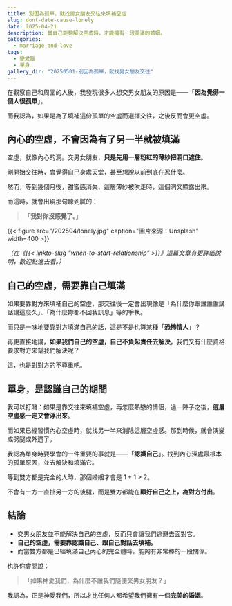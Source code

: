```yaml
---
title: 別因為孤單，就找男女朋友交往來填補空虛
slug: dont-date-cause-lonely
date: 2025-04-21
description: 當自己能夠解決空虛時，才能擁有一段美滿的婚姻。
categories:
  - marriage-and-love
tags:
  - 戀愛腦
  - 單身
gallery_dir: "20250501-別因為孤單，就找男女朋友交往"
---
```


在觀察自己和周圍的人後，我發現很多人想交男女朋友的原因是——「**因為覺得一個人很孤單**」。

而我認為，如果是為了填補這份孤單的空虛而選擇交往，之後反而會更空虛。

## 內心的空虛，不會因為有了另一半就被填滿

空虛，就像內心的洞。交男女朋友，**只是先用一層粉紅的薄紗把洞口遮住**。

剛開始交往時，會覺得自己身處天堂，甚至想說以前到底在忍什麼。

然而，等到幾個月後，甜蜜感消失、這層薄紗被吹走時，這個洞又顯露出來。

而這時，就會出現那句聽到膩的：

> 「**我對你沒感覺了。**」

{{< figure src="/202504/lonely.jpg" caption="圖片來源：Unsplash" width=400 >}}

_（在《{{< linkto-slug "when-to-start-relationship" >}}》這篇文章有更詳細說明，歡迎點進去看。）_

## 自己的空虛，需要靠自己填滿

如果要靠對方來填補自己的空虛，那交往後一定會出現像是「為什麼你跟誰誰誰講話講這麼久」、「為什麼妳都不回我訊息」等的爭執。

而只是一味地要靠對方填滿自己的話，這是不是也算某種「**恐怖情人**」？

再更直接地講，**如果我們自己的空虛，自己不負起責任去解決**，我們又有什麼資格要求對方來幫我們解決呢？

這，也是對對方的不尊重吧。

## 單身，是認識自己的期間

我可以打賭：如果是靠交往來填補空虛，再怎麼熱戀的情侶，過一陣子之後，**這層空虛感一定又會浮出來**。

而如果已經習慣內心空虛時，就找另一半來消除這層空虛感。那到時候，就會演變成劈腿或外遇了。

我認為單身時要學會的一件重要的事就是——「**認識自己**」。找到內心深處最根本的孤單原因，並去解決和填滿它。

等到雙方都是完全的人時，那個婚姻才會是 1 + 1 > 2。

不會有一方一直扯另一方的後腿，而是雙方都能在**顧好自己之上，為對方付出**。

## 結論

- 交男女朋友並不能解決自己的空虛，反而只會讓我們逃避去面對它。
- **自己的空虛，需要靠認識自己、跟自己對話去填補。**
- 而當雙方都是已經填滿自己內心的完全體時，能夠有非常棒的一段關係。

也許你會問說：

> 「如果神愛我們，為什麼不讓我們隨便交男女朋友？」

我認為，正是神愛我們，所以才比任何人都希望我們擁有一個**完美的婚姻**。
